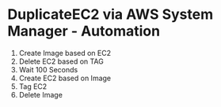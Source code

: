# DuplicateEC2 via AWS System Manager - Automation

  1. Create Image based on EC2 
  2. Delete EC2 based on TAG
  3. Wait 100 Seconds
  4. Create EC2 based on Image
  5. Tag EC2
  6. Delete Image
